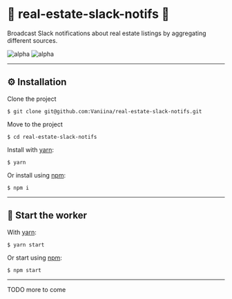# 🏢 real-estate-slack-notifs 📨

Broadcast Slack notifications about real estate listings by aggregating different sources.

![alpha](https://img.shields.io/badge/project-alpha-purple)
![alpha](https://img.shields.io/badge/development-in%20progress-orange)


---

## ⚙️ Installation

Clone the project

    $ git clone git@github.com:Vaniina/real-estate-slack-notifs.git
    
Move to the project

    $ cd real-estate-slack-notifs

Install with [yarn](https://yarnpkg.com):

    $ yarn

Or install using [npm](https://npmjs.org):

    $ npm i

---

## 🚀 Start the worker

With [yarn](https://yarnpkg.com):

    $ yarn start

Or start using [npm](https://npmjs.org):

    $ npm start

---

TODO more to come
